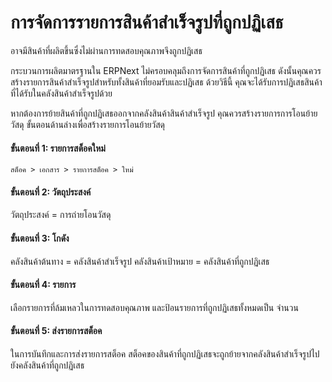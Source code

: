 <!-- add-breadcrumbs -->
# การจัดการรายการสินค้าสำเร็จรูปที่ถูกปฏิเสธ

อาจมีสินค้าที่ผลิตขึ้นซึ่งไม่ผ่านการทดสอบคุณภาพจึงถูกปฏิเสธ

กระบวนการผลิตมาตรฐานใน ERPNext ไม่ครอบคลุมถึงการจัดการสินค้าที่ถูกปฏิเสธ ดังนั้นคุณควรสร้างรายการสินค้าสำเร็จรูปสำหรับทั้งสินค้าที่ยอมรับและปฏิเสธ ด้วยวิธีนี้ คุณจะได้รับการปฏิเสธสินค้าที่ได้รับในคลังสินค้าสำเร็จรูปด้วย

หากต้องการย้ายสินค้าที่ถูกปฏิเสธออกจากคลังสินค้าสินค้าสำเร็จรูป คุณควรสร้างรายการการโอนย้ายวัสดุ ขั้นตอนด้านล่างเพื่อสร้างรายการโอนย้ายวัสดุ

#### ขั้นตอนที่ 1: รายการสต็อคใหม่

`สต็อค > เอกสาร > รายการสต็อค > ใหม่`

#### ขั้นตอนที่ 2: วัตถุประสงค์

วัตถุประสงค์ = การถ่ายโอนวัสดุ

#### ขั้นตอนที่ 3: โกดัง

คลังสินค้าต้นทาง = คลังสินค้าสำเร็จรูป
คลังสินค้าเป้าหมาย = คลังสินค้าที่ถูกปฏิเสธ

#### ขั้นตอนที่ 4: รายการ

เลือกรายการที่ล้มเหลวในการทดสอบคุณภาพ และป้อนรายการที่ถูกปฏิเสธทั้งหมดเป็น จำนวน

#### ขั้นตอนที่ 5: ส่งรายการสต็อค

ในการบันทึกและการส่งรายการสต็อค สต็อคของสินค้าที่ถูกปฏิเสธจะถูกย้ายจากคลังสินค้าสำเร็จรูปไปยังคลังสินค้าที่ถูกปฏิเสธ


<!-- markdown -->